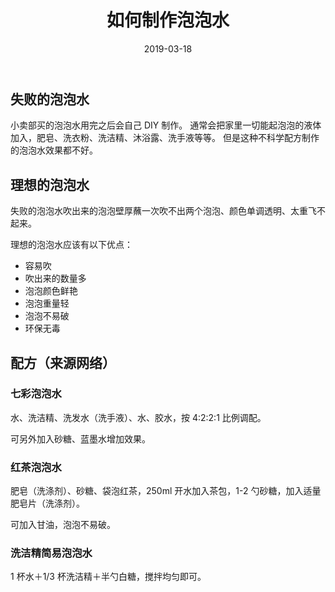 ﻿---
title: 如何制作泡泡水
date: 2019-03-18
tags:
categories: other
---

## 失败的泡泡水

小卖部买的泡泡水用完之后会自己 DIY 制作。
通常会把家里一切能起泡泡的液体加入，肥皂、洗衣粉、洗洁精、沐浴露、洗手液等等。
但是这种不科学配方制作的泡泡水效果都不好。


## 理想的泡泡水

失败的泡泡水吹出来的泡泡壁厚蘸一次吹不出两个泡泡、颜色单调透明、太重飞不起来。

理想的泡泡水应该有以下优点：
- 容易吹
- 吹出来的数量多
- 泡泡颜色鲜艳
- 泡泡重量轻
- 泡泡不易破
- 环保无毒


## 配方（来源网络）


### 七彩泡泡水

水、洗洁精、洗发水（洗手液）、水、胶水，按 4:2:2:1 比例调配。

可另外加入砂糖、蓝墨水增加效果。


### 红茶泡泡水

肥皂（洗涤剂）、砂糖、袋泡红茶，250ml 开水加入茶包，1-2 勺砂糖，加入适量肥皂片（洗涤剂）。

可加入甘油，泡泡不易破。


### 洗洁精简易泡泡水

1 杯水＋1/3 杯洗洁精＋半勺白糖，搅拌均匀即可。
